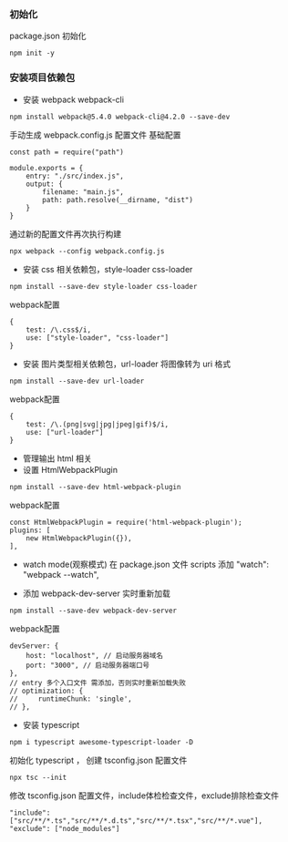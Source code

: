### 初始化
package.json 初始化 

    npm init -y

### 安装项目依赖包
* 安装 webpack webpack-cli
```
npm install webpack@5.4.0 webpack-cli@4.2.0 --save-dev
```
手动生成 webpack.config.js 配置文件
基础配置
```
const path = require("path")

module.exports = {
    entry: "./src/index.js",
    output: {
        filename: "main.js",
        path: path.resolve(__dirname, "dist")
    }
}
```
通过新的配置文件再次执行构建
```
npx webpack --config webpack.config.js
```
* 安装 css 相关依赖包，style-loader css-loader
```
npm install --save-dev style-loader css-loader
```
webpack配置
```
{
    test: /\.css$/i,
    use: ["style-loader", "css-loader"]
}
```
* 安装 图片类型相关依赖包，url-loader
将图像转为 uri 格式
```
npm install --save-dev url-loader
```
webpack配置
```
{
    test: /\.(png|svg|jpg|jpeg|gif)$/i,
    use: ["url-loader"]
}
```
* 管理输出 html 相关
* 设置 HtmlWebpackPlugin
```
npm install --save-dev html-webpack-plugin
```
webpack配置
```
const HtmlWebpackPlugin = require('html-webpack-plugin');
plugins: [
    new HtmlWebpackPlugin({}),
],

```

* watch mode(观察模式)
在 package.json 文件 scripts 添加 "watch": "webpack --watch",

* 添加 webpack-dev-server 实时重新加载
```
npm install --save-dev webpack-dev-server
```
webpack配置
```
devServer: {
    host: "localhost", // 启动服务器域名
    port: "3000", // 启动服务器端口号
},
// entry 多个入口文件 需添加，否则实时重新加载失败  
// optimization: {
//     runtimeChunk: 'single',
// },

```

* 安装 typescript
```
npm i typescript awesome-typescript-loader -D
```
初始化 typescript ， 创建 tsconfig.json 配置文件
```
npx tsc --init
```
修改 tsconfig.json 配置文件，include体检检查文件，exclude排除检查文件
```
"include": ["src/**/*.ts","src/**/*.d.ts","src/**/*.tsx","src/**/*.vue"],
"exclude": ["node_modules"]
```
